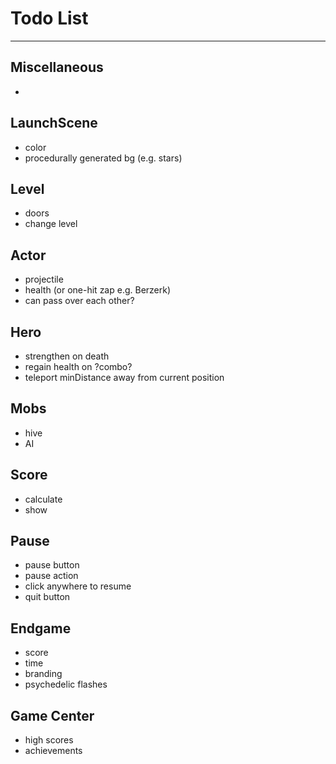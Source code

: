 # Todo List

---

## Miscellaneous
* 

## LaunchScene
* color
* procedurally generated bg (e.g. stars)

## Level
* doors
* change level

## Actor
* projectile
* health (or one-hit zap e.g. Berzerk)
* can pass over each other?

## Hero
* strengthen on death
* regain health on ?combo?
* teleport minDistance away from current position

## Mobs
* hive
* AI

## Score
* calculate
* show

## Pause
* pause button
* pause action
* click anywhere to resume
* quit button

## Endgame
* score
* time
* branding
* psychedelic flashes

## Game Center
* high scores
* achievements
